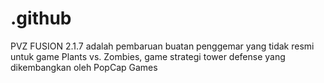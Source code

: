 # .github
PVZ FUSION 2.1.7 adalah pembaruan buatan penggemar yang tidak resmi untuk game Plants vs. Zombies, game strategi tower defense yang dikembangkan oleh PopCap Games

